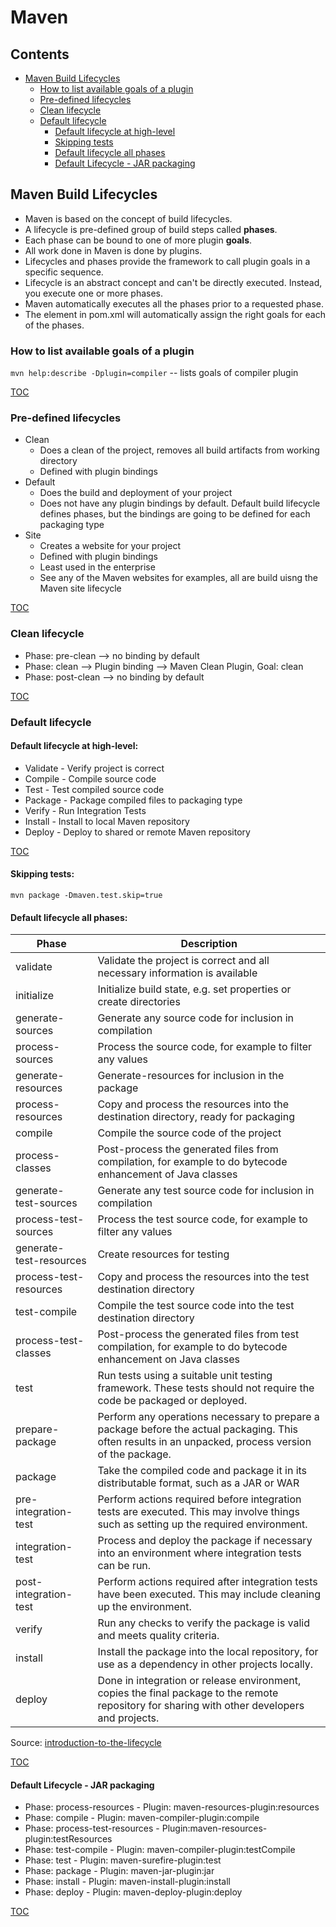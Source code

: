 Maven
=====
Contents
--------
* [Maven Build Lifecycles](#maven-build-lifecycles)
    * [How to list available goals of a plugin](#how-to-list-available-goals-of-a-plugin)
    * [Pre-defined lifecycles](#pre-defined-lifecycles)
    * [Clean lifecycle](#clean-lifecycle)
    * [Default lifecycle](#default-lifecycle)
        * [Default lifecycle at high-level](#default-lifecycle-at-high-level)
        * [Skipping tests](#skipping-tests)
        * [Default lifecycle all phases](#default-lifecycle-all-phases)
        * [Default Lifecycle - JAR packaging](#default-lifecycle---jar-packaging)

Maven Build Lifecycles
----------------------
* Maven is based on the concept of build lifecycles.
* A lifecycle is pre-defined group of build steps called __phases__.
* Each phase can be bound to one of more plugin __goals__.
* All work done in Maven is done by plugins.
* Lifecycles and phases provide the framework to call plugin goals in a specific sequence.
* Lifecycle is an abstract concept and can't be directly executed. Instead, you execute one or more phases.
* Maven automatically executes all the phases prior to a requested phase.
* The <packaging/> element in pom.xml will automatically assign the right goals for each of the phases.

### How to list available goals of a plugin
`mvn help:describe -Dplugin=compiler`   -- lists goals of compiler plugin

[TOC](#contents)

### Pre-defined lifecycles
* Clean
    * Does a clean of the project, removes all build artifacts from working directory
    * Defined with plugin bindings
* Default
    * Does the build and deployment of your project
    * Does not have any plugin bindings by default. Default build lifecycle defines phases, but the  bindings are going to be defined for each packaging type
* Site
    * Creates a website for your project
    * Defined with plugin bindings
    * Least used in the enterprise
    * See any of the Maven websites for examples, all are build uisng the Maven site lifecycle

[TOC](#contents)

### Clean lifecycle
* Phase: pre-clean --> no binding by default
* Phase: clean --> Plugin binding --> Maven Clean Plugin, Goal: clean
* Phase: post-clean --> no binding by default

[TOC](#contents)

### Default lifecycle

#### Default lifecycle at high-level:
* Validate - Verify project is correct
* Compile - Compile source code
* Test - Test compiled source code
* Package - Package compiled files to packaging type
* Verify - Run Integration Tests
* Install - Install to local Maven repository
* Deploy - Deploy to shared or remote Maven repository

[TOC](#contents)

#### Skipping tests:
`mvn package -Dmaven.test.skip=true`

#### Default lifecycle all phases:
| Phase          | Description          |
|---------------|---------------------------|
| validate      | Validate the project is correct and all necessary information is available    |
| initialize    | Initialize build state, e.g. set properties or create directories             |
| generate-sources  | Generate any source code for inclusion in compilation                     |
| process-sources   | Process the source code, for example to filter any values     |
| generate-resources    | Generate-resources for inclusion in the package           |
| process-resources     | Copy and process the resources into the destination directory, ready for packaging    |
| compile               | Compile the source code of the project    |
| process-classes       | Post-process the generated files from compilation, for example to do bytecode enhancement of Java classes |
| generate-test-sources   | Generate any test source code for inclusion in compilation |
| process-test-sources      | Process the test source code, for example to filter any values    |
| generate-test-resources   | Create resources for testing      |
| process-test-resources    | Copy and process the resources into the test destination directory    |
| test-compile      | Compile the test source code into the test destination directory  |
| process-test-classes  | Post-process the generated files from test compilation, for example to do bytecode enhancement on Java classes |
| test              | Run tests using a suitable unit testing framework. These tests should not require the code be packaged or deployed. |
| prepare-package   | Perform any operations necessary to prepare a package before the actual packaging. This often results in an unpacked, process version of the package. |
| package   | Take the compiled code and package it in its distributable format, such as a JAR or WAR |
| pre-integration-test  | Perform actions required before integration tests are executed. This may involve things such as setting up the required environment. |
| integration-test  | Process and deploy the package if necessary into an environment where integration tests can be run. |
| post-integration-test | Perform actions required after integration tests have been executed. This may include cleaning up the environment. |
| verify    | Run any checks to verify the package is valid and meets quality criteria. |
| install   | Install the package into the local repository, for use as a dependency in other projects locally. |
| deploy    | Done in integration or release environment, copies the final package to the remote repository for sharing with other developers and projects. |

Source: [introduction-to-the-lifecycle](https://maven.apache.org/guides/introduction/introduction-to-the-lifecycle.html)

[TOC](#contents)

#### Default Lifecycle - JAR packaging
* Phase: process-resources - Plugin: maven-resources-plugin:resources
* Phase: compile - Plugin: maven-compiler-plugin:compile 
* Phase: process-test-resources - Plugin:maven-resources-plugin:testResources 
* Phase: test-compile - Plugin: maven-compiler-plugin:testCompile
* Phase: test - Plugin: maven-surefire-plugin:test
* Phase: package - Plugin: maven-jar-plugin:jar 
* Phase: install - Plugin: maven-install-plugin:install 
* Phase: deploy - Plugin: maven-deploy-plugin:deploy

[TOC](#contents)
